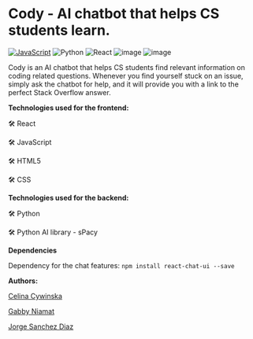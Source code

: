 # Cody - AI chatbot that helps CS students learn.

[![JavaScript](https://img.shields.io/badge/javascript-%23323330.svg?style=for-the-badge&logo=javascript&logoColor=%23F7DF1E)](https://en.wikipedia.org/wiki/JavaScript)
![Python](https://img.shields.io/badge/python-3670A0?style=for-the-badge&logo=python&logoColor=ffdd54)
![React](https://img.shields.io/badge/react-%2320232a.svg?style=for-the-badge&logo=react&logoColor=%2361DAFB)
![image](https://img.shields.io/badge/HTML5-E34F26?style=for-the-badge&logo=html5&logoColor=white)
![image](https://img.shields.io/badge/CSS3-1572B6?style=for-the-badge&logo=css3&logoColor=white)

Cody is an AI chatbot that helps CS students find relevant information on coding related questions. Whenever you find yourself stuck on an issue, simply ask the chatbot for help, and it will provide you with a link to the perfect Stack Overflow answer. 

**Technologies used for the frontend:**

🛠️ React

🛠️ JavaScript

🛠️ HTML5

🛠️ CSS

**Technologies used for the backend:**

🛠️ Python

🛠️ Python AI library - sPacy

**Dependencies**

Dependency for the chat features: `npm install react-chat-ui --save `

**Authors:**

[Celina Cywinska](https://github.com/cellinacywinska)

[Gabby Niamat](https://github.com/pidgey0403)

[Jorge Sanchez Diaz](https://github.com/S4ND1X)

